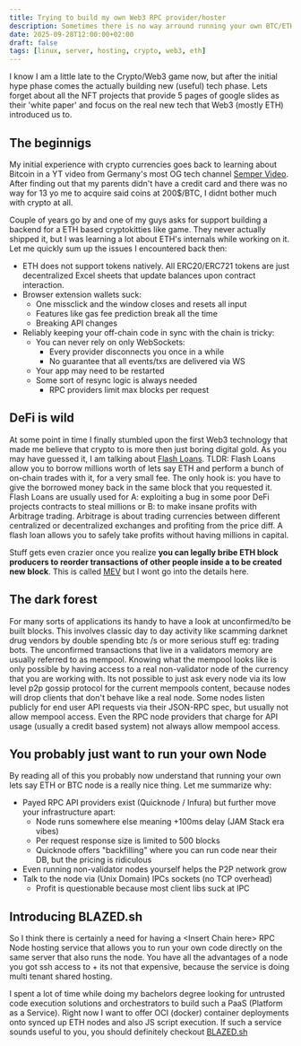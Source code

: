 ```yaml
---
title: Trying to build my own Web3 RPC provider/hoster
description: Sometimes there is no way arround running your own BTC/ETH/SOL/XMR Node. I wish there was a shared hosting company that would just give one direct ssh or docker access to the Node's OS
date: 2025-09-28T12:00:00+02:00
draft: false
tags: [linux, server, hosting, crypto, web3, eth]
---
```


I know I am a little late to the Crypto/Web3 game now, but after the initial hype phase comes the actually building new (useful) tech phase. Lets forget about all the NFT projects that provide 5 pages of google slides as their 'white paper' and focus on the real new tech that Web3 (mostly ETH) introduced us to.

## The beginnigs
My initial experience with crypto currencies goes back to learning about Bitcoin in a YT video from Germany's most OG tech channel [Semper Video](https://www.youtube.com/@SemperVideo). After finding out that my parents didn't have a credit card and there was no way for 13 yo me to acquire said coins at 200$/BTC, I didnt bother much with crypto at all.  
  
Couple of years go by and one of my guys asks for support building a backend for a ETH based cryptokitties like game. They never actually shipped it, but I was learning a lot about ETH's internals while working on it.  
Let me quickly sum up the issues I encountered back then:
- ETH does not support tokens natively. All ERC20/ERC721 tokens are just decentralized Excel sheets that update balances upon contract interaction.
- Browser extension wallets suck:
    - One missclick and the window closes and resets all input
    - Features like gas fee prediction break all the time
    - Breaking API changes
- Reliably keeping your off-chain code in sync with the chain is tricky:
    - You can never rely on only WebSockets:
        - Every provider disconnects you once in a while
        - No guarantee that all events/txs are delivered via WS
    - Your app may need to be restarted
    - Some sort of resync logic is always needed
        - RPC providers limit max blocks per request

## DeFi is wild
At some point in time I finally stumbled upon the first Web3 technology that made me believe that crypto to is more then just boring digital gold. As you may have guessed it, I am talking about [Flash Loans](https://www.coinbase.com/en-de/learn/advanced-trading/what-is-a-flash-loan). TLDR: Flash Loans allow you to borrow millions worth of lets say ETH and perform a bunch of on-chain trades with it, for a very small fee. The only hook is: you have to give the borrowed money back in the same block that you requested it. Flash Loans are usually used for A: exploiting a bug in some poor DeFi projects contracts to steal millions or B: to make insane profits with Arbitrage trading. Arbitrage is about trading currencies between different centralized or decentralized exchanges and profiting from the price diff. A flash loan allows you to safely take profits without having millions in capital.  
  
Stuff gets even crazier once you realize **you can legally bribe ETH block producers to reorder transactions of other people inside a to be created new block**. This is called [MEV](#) but I wont go into the details here.

## The dark forest
For many sorts of applications its handy to have a look at unconfirmed/to be built blocks. This involves classic day to day activity like scamming darknet drug vendors by double spending btc /s or more serious stuff eg: trading bots. The unconfirmed transactions that live in a validators memory are usually referred to as mempool. Knowing what the mempool looks like is only possible by having access to a real non-validator node of the currency that you are working with. Its not possible to just ask every node via its low level p2p gossip protocol for the current mempools content, because nodes will drop clients that don't behave like a real node. Some nodes listen publicly for end user API requests via their JSON-RPC spec, but usually not allow mempool access. Even the RPC node providers that charge for API usage (usually a credit based system) not always allow mempool access.

## You probably just want to run your own Node
By reading all of this you probably now understand that running your own lets say ETH or BTC node is a really nice thing. Let me summarize why:
- Payed RPC API providers exist (Quicknode / Infura) but further move your infrastructure apart:
    - Node runs somewhere else meaning +100ms delay (JAM Stack era vibes)
    - Per request response size is limited to 500 blocks
    - Quicknode offers "backfilling" where you can run code near their DB, but the pricing is ridiculous
- Even running non-validator nodes yourself helps the P2P network grow
- Talk to the node via (Unix Domain) IPCs sockets (no TCP overhead)
    - Profit is questionable because most client libs suck at IPC

## Introducing BLAZED.sh
So I think there is certainly a need for having a \<Insert Chain here\> RPC Node hosting service that allows you to run your own code directly on the same server that also runs the node. You have all the advantages of a node you got ssh access to + its not that expensive, because the service is doing multi tenant shared hosting.
  
I spent a lot of time while doing my bachelors degree looking for untrusted code execution solutions and orchestrators to build such a PaaS (Platform as a Service). Right now I want to offer OCI (docker) container deployments onto synced up ETH nodes and also JS script execution. If such a service sounds useful to you, you should definitely checkout [BLAZED.sh](https://blazed.sh) 
